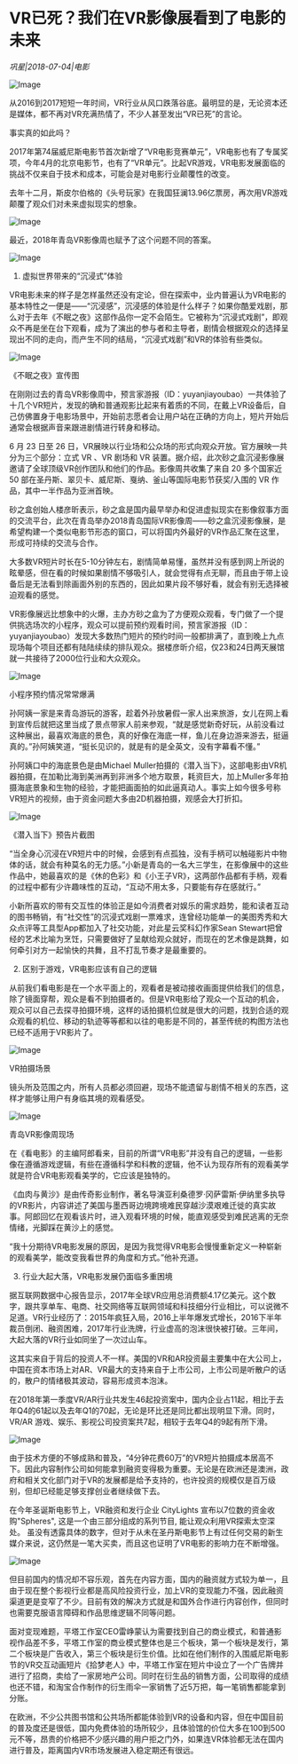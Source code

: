 # VR已死？我们在VR影像展看到了电影的未来

*巩星|2018-07-04|电影*

![Image](http://p1.pstatp.com/large/pgc-image/15307515230760f074dcc13)

从2016到2017短短一年时间，VR行业从风口跌落谷底。最明显的是，无论资本还是媒体，都不再对VR充满热情了，不少人甚至发出“VR已死”的言论。

事实真的如此吗？

2017年第74届威尼斯电影节首次新增了“VR电影竞赛单元”，VR电影也有了专属奖项，今年4月的北京电影节，也有了“VR单元”。比起VR游戏，VR电影发展面临的挑战不仅来自于技术和成本，可能会是对电影行业颠覆性的改变。

去年十二月，斯皮尔伯格的《头号玩家》在我国狂澜13.96亿票房，再次用VR游戏颠覆了观众们对未来虚拟现实的想象。

![Image](http://p3.pstatp.com/large/pgc-image/1530751496861963ecc2d88)

最近，2018年青岛VR影像周也赋予了这个问题不同的答案。

![Image](http://p1.pstatp.com/large/pgc-image/1530751496347178e84c716)

1. 虚拟世界带来的“沉浸式”体验

VR电影未来的样子是怎样虽然还没有定论，但在探索中，业内普遍认为VR电影的基本特性之一便是——“沉浸感”，沉浸感的体验是什么样子？如果你酷爱戏剧，那么对于去年《不眠之夜》这部作品你一定不会陌生。它被称为“沉浸式戏剧”，即观众不再是坐在台下观看，成为了演出的参与者和主导者，剧情会根据观众的选择呈现出不同的走向，而产生不同的结局，“沉浸式戏剧”和VR的体验有些类似。

![Image](http://p3.pstatp.com/large/pgc-image/1530751496631c841a0c76d)

《不眠之夜》宣传图

在刚刚过去的青岛VR影像周中，预言家游报（ID：yuyanjiayoubao）一共体验了十几个VR短片，发现的确和普通观影比起来有着质的不同，在戴上VR设备后，自己仿佛置身于电影场景中，开始前志愿者会让用户站在正确的方向上，短片开始后通常会根据声音来跟进剧情进行转身和移动。

6 月 23 日至 26 日，VR展映以行业场和公众场的形式向观众开放。官方展映一共分为三个部分：立式 VR 、VR 剧场和 VR 装置。据介绍，此次砂之盒沉浸影像展邀请了全球顶级VR创作团队和他们的作品。影像周共收集了来自 20 多个国家近 50 部在圣丹斯、翠贝卡、威尼斯、戛纳、釜山等国际电影节获奖/入围的 VR 作品，其中一半作品为亚洲首映。

砂之盒创始人楼彦昕表示，砂之盒是国内最早举办和促进虚拟现实在影像叙事方面的交流平台，此次在青岛举办2018青岛国际VR影像周——砂之盒沉浸影像展，是希望构建一个类似电影节形态的窗口，可以将国内外最好的VR作品汇聚在这里，形成可持续的交流与合作。

大多数VR短片时长在5-10分钟左右，剧情简单易懂，虽然并没有感到网上所说的眩晕感，但在看的时候如果剧情不够吸引人，就会觉得有点无聊，而且由于带上设备后是无法看到除画面外别的东西的，因此如果片段不够好看，就会有别无选择被迫观看的感觉。

VR影像展远比想象中的火爆，主办方砂之盒为了方便观众观看，专门做了一个提供挑选场次的小程序，观众可以提前预约观看时间，预言家游报（ID：yuyanjiayoubao）发现大多数热门短片的预约时间一般都排满了，直到晚上九点现场每个项目还都有陆陆续续的排队观众。据楼彦昕介绍，仅23和24日两天展馆就一共接待了2000位行业和大众观众。

![Image](http://p1.pstatp.com/large/pgc-image/1530751496652c9556c1209)

小程序预约情况常常爆满

孙阿姨一家是来青岛游玩的游客，趁着外孙放暑假一家人出来旅游，女儿在网上看到宣传后就把这里当成了景点带家人前来参观，“就是感觉新奇好玩，从前没看过这种展出，最喜欢海底的景色，真的好像在海底一样，鱼儿在身边游来游去，挺逼真的。”孙阿姨笑道，“挺长见识的，就是有的是全英文，没有字幕看不懂。”

孙阿姨口中的海底景色是由Michael Muller拍摄的《潜入当下》，这部电影由VR机器拍摄，在加勒比海到美洲再到非洲多个地方取景，耗资巨大，加上Muller多年拍摄海底景象和生物的经验，才能把画面拍的如此逼真动人。事实上如今很多号称VR短片的视频，由于资金问题大多由2D机器拍摄，观感会大打折扣。

![Image](http://p3.pstatp.com/large/pgc-image/1530751496620be31974fea)

《潜入当下》预告片截图

“当全身心沉浸在VR短片中的时候，会感到有点孤独，没有手柄可以触碰影片中物体的话，就会有种莫名的无力感。”小新是青岛的一名大三学生，在影像展中的这些作品中，她最喜欢的是《休的色彩》和《小王子VR》，这两部作品都有手柄，观看的过程中都有少许趣味性的互动，“互动不用太多，只要能有存在感就行。”

小新所喜欢的带有交互性的体验正是如今消费者对娱乐的需求趋势，能和读者互动的图书畅销，有“社交性”的沉浸式戏剧一票难求，连曾经功能单一的美图秀秀和大众点评等工具型App都加入了社交功能，对此星云奖科幻作家Sean Stewart把曾经的艺术比喻为烹饪，只需要做好了呈献给观众就好，而现在的艺术像是跳舞，如何牵引对方一起愉快的共舞，且不打乱节奏才是最重要的。

2. 区别于游戏，VR电影应该有自己的逻辑

从前我们看电影是在一个水平面上的，观看者是被动接收画面提供给我们的信息，除了镜面穿帮，观众是看不到拍摄者的。但是VR电影给了观众一个互动的机会，观众可以自己去探寻拍摄环境，这样的话拍摄机位就是很大的问题，找到合适的观众观看的机位、移动的轨迹等等都和以往的电影是不同的，甚至传统的构图方法也已经不适用于VR影片了。

![Image](http://p1.pstatp.com/large/pgc-image/1530751497016c6f6f58c3c)

VR拍摄场景

镜头所及范围之内，所有人员都必须回避，现场不能遗留与剧情不相关的东西，这样才能够让用户有身临其境的观看感受。

![Image](http://p9.pstatp.com/large/pgc-image/153075149716521dcdff216)

青岛VR影像周现场

在《看电影》的主编阿郎看来，目前的所谓“VR电影”并没有自己的逻辑，一些影像在遵循游戏逻辑，有些在遵循科学和科教的逻辑，他不认为现存所有的观看美学就是符合VR电影观看美学的，它应该是独特的。

《血肉与黄沙》是由传奇影业制作，著名导演亚利桑德罗·冈萨雷斯·伊纳里多执导的VR影片，内容讲述了美国与墨西哥边境跨境难民穿越沙漠艰难迁徙的真实故事。阿郎回忆在观看该片时，进入观看环境的时候，能直观感受到难民逃离的无奈情绪，光脚踩在黄沙上的感觉。

“我十分期待VR电影发展的原因，是因为我觉得VR电影会慢慢重新定义一种崭新的观看美学，能改变我看世界的角度和方式。”他补充道。

3. 行业大起大落，VR电影发展仍面临多重困境

据互联网数据中心报告显示，2017年全球VR应用总消费额4.17亿美元。这个数字，跟共享单车、电商、社交网络等互联网领域和科技细分行业相比，可以说微不足道。VR行业经历了：2015年疯狂入局，2016上半年爆发式增长，2016下半年裁员倒闭、融资困难，2017年行业洗牌，行业虚高的泡沫很快被打破。三年间，大起大落的VR行业如同坐了一次过山车。

这其实来自于背后的投资人不一样。美国的VR和AR投资最主要集中在大公司上，中国在资本市场上对AR、VR最大的支持来自于上市公司，上市公司是听散户的话的，散户的情绪极其波动，容易形成资本泡沫。

在2018年第一季度VR/AR行业共发生46起投资案中，国内企业占11起，相比于去年Q4的61起以及去年Q1的70起，无论是环比还是同比都出现明显下滑。同时，VR/AR 游戏、娱乐、影视公司投资案共7起，相较于去年Q4的9起有所下滑。

![Image](http://p3.pstatp.com/large/pgc-image/1530751497046880e2d7554)

由于技术方便的不够成熟和普及，“4分钟花费60万”的VR短片拍摄成本居高不下。因此内容制作公司如何能拿到融资变得极为重要。无论是在欧洲还是澳洲，政府和相关文化部门对于VR的发展都是给予支持的，也许投资的规模仅是百万级别，但却已经能足够支撑创业者继续做下去。

在今年圣诞斯电影节上，VR融资和发行企业 CityLights 宣布以7位数的资金收购"Spheres", 这是一个由三部分组成的系列节目, 能让观众利用VR探索太空深处。 虽没有透露具体的数字，但对于从未在圣丹斯电影节上有过任何交易的新生媒介来说，这仍然是一笔大买卖，而且这也证明了VR电影的影响力在不断增强。

![Image](http://p3.pstatp.com/large/pgc-image/15307514969876a9f165406)

但目前国内的情况却不容乐观，首先在内容方面，国内的融资就方式较为单一，且由于现在整个影视行业都是高风险投资行业，加上VR的变现能力不强，因此融资渠道更是变窄了不少。目前有效的解决方式就是和国外合作进行内容创作，但同时也需要克服语言障碍和作品思维逻辑不同等问题。

面对变现难题，平塔工作室CEO雷峥蒙认为需要找到自己的商业模式，和普通影视作品差不多，平塔工作室的商业模式整体也是三个板块，第一个板块是发行，第二个板块是广告收入，第三个板块是衍生价值。比如在他们制作的入围威尼斯电影节的VR交互动画短片《拾梦老人》中，平塔工作室在短片中设立了一个广告牌并进行了招商，卖给了一家房地产公司。同时在衍生品的销售方面，公司取得的成绩也还不错，和淘宝合作制作的衍生雨伞一家销售了近5万把，每一笔销售都能拿到分账。

在欧洲，不少公共图书馆和公共场所都能体验到VR的设备和内容，但在中国目前的普及度还是很低，国内免费体验的场所较少，且体验馆的价位大多在100到500元不等，昂贵的价格把不少感兴趣的用户拒之门外，如果连VR体验都无法在国内进行普及，距离国内VR市场发展进入稳定期还有很远。

